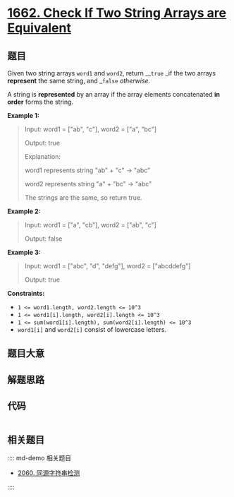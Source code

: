 # [1662. Check If Two String Arrays are Equivalent](https://leetcode.com/problems/check-if-two-string-arrays-are-equivalent/)

## 题目

Given two string arrays `word1` and `word2`, return \__`true` \_if the two
arrays **represent** the same string, and _`false` _otherwise._

A string is **represented** by an array if the array elements concatenated
**in order** forms the string.

**Example 1:**

> Input: word1 = ["ab", "c"], word2 = ["a", "bc"]
>
> Output: true
>
> Explanation:
>
> word1 represents string "ab" + "c" -> "abc"
>
> word2 represents string "a" + "bc" -> "abc"
>
> The strings are the same, so return true.

**Example 2:**

> Input: word1 = ["a", "cb"], word2 = ["ab", "c"]
>
> Output: false

**Example 3:**

> Input: word1 = ["abc", "d", "defg"], word2 = ["abcddefg"]
>
> Output: true

**Constraints:**

- `1 <= word1.length, word2.length <= 10^3`
- `1 <= word1[i].length, word2[i].length <= 10^3`
- `1 <= sum(word1[i].length), sum(word2[i].length) <= 10^3`
- `word1[i]` and `word2[i]` consist of lowercase letters.

## 题目大意

## 解题思路

## 代码

```javascript

```

## 相关题目

:::: md-demo 相关题目

- [2060. 同源字符串检测](https://leetcode.com/problems/check-if-an-original-string-exists-given-two-encoded-strings)

::::
